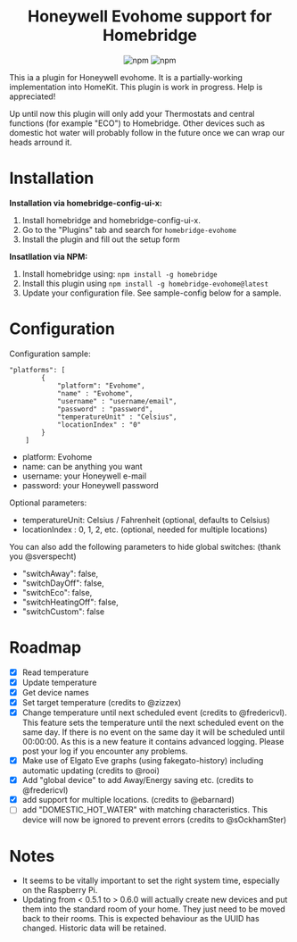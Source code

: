 <span align="center">

# Honeywell Evohome support for Homebridge
![npm](https://img.shields.io/npm/dt/homebridge-evohome)
![npm](https://img.shields.io/npm/v/homebridge-evohome)


</span>

This ia a plugin for Honeywell evohome. It is a partially-working implementation into HomeKit. This plugin is work in progress. Help is appreciated!

Up until now this plugin will only add your Thermostats and central functions (for example "ECO") to Homebridge. Other devices such as domestic hot water will probably follow in the future once we can wrap our heads arround it.

# Installation

**Installation via homebridge-config-ui-x:**
1. Install homebridge and homebridge-config-ui-x.
2. Go to the "Plugins" tab and search for `homebridge-evohome`
3. Install the plugin and fill out the setup form

**Insatllation via NPM:**
1. Install homebridge using: `npm install -g homebridge`
2. Install this plugin using `npm install -g homebridge-evohome@latest`
3. Update your configuration file. See sample-config below for a sample.

# Configuration

Configuration sample:

```
"platforms": [
        {
            "platform": "Evohome",
            "name" : "Evohome",
            "username" : "username/email",
            "password" : "password",
            "temperatureUnit" : "Celsius",
            "locationIndex" : "0"
        }
    ]
```

- platform: Evohome
- name: can be anything you want
- username: your Honeywell e-mail
- password: your Honeywell password

Optional parameters:
- temperatureUnit: Celsius / Fahrenheit (optional, defaults to Celsius)
- locationIndex : 0, 1, 2, etc. (optional, needed for multiple locations)

You can also add the following parameters to hide global switches: (thank you @sverspecht)
- "switchAway": false,
- "switchDayOff": false,
- "switchEco": false,
- "switchHeatingOff": false,
- "switchCustom": false

# Roadmap

- [x] Read temperature
- [x] Update temperature
- [x] Get device names
- [x] Set target temperature (credits to @zizzex)
- [x] Change temperature until next scheduled event (credits to @fredericvl). This feature sets the temperature until the next scheduled event on the same day. If there is no event on the same day it will be scheduled until 00:00:00. As this is a new feature it contains advanced logging. Please post your log if you encounter any problems.
- [x] Make use of Elgato Eve graphs (using fakegato-history) including automatic updating (credits to @rooi)
- [x] Add "global device" to add Away/Energy saving etc. (credits to @fredericvl)
- [x] add support for multiple locations. (credits to @ebarnard)
- [ ] add "DOMESTIC_HOT_WATER" with matching characteristics. This device will now be ignored to prevent errors (credits to @sOckhamSter)

# Notes

- It seems to be vitally important to set the right system time, especially on the Raspberry Pi.
- Updating from < 0.5.1 to > 0.6.0 will actually create new devices and put them into the standard room of your home. They just need to be moved back to their rooms. This is expected behaviour as the UUID has changed. Historic data will be retained.
